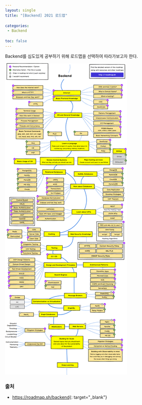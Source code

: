 ```yaml
---
layout: single
title: "[Backend] 2021 로드맵"

categories:
 - Backend

toc: false
---
```


Backend를 심도있게 공부하기 위해 로드맵을 선택하여 따라가보고자 한다.

![screensh](/assets/images/backend_roadmap_2021.png)

### 출처
* <https://roadmap.sh/backend>{: target="_blank"}